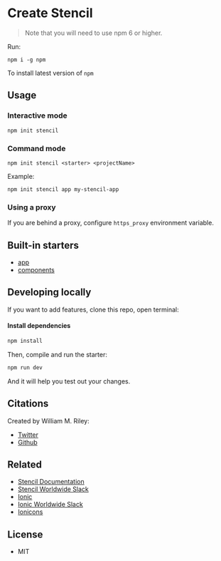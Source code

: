 # Create Stencil

> Note that you will need to use npm 6 or higher.

Run:

```
npm i -g npm
```

To install latest version of `npm`

## Usage


### Interactive mode

```
npm init stencil
```

### Command mode

```
npm init stencil <starter> <projectName>
```

Example:

```
npm init stencil app my-stencil-app
```

### Using a proxy

If you are behind a proxy, configure `https_proxy` environment variable.

## Built-in starters

- [app](https://github.com/ionic-team/stencil-app-starter)
- [components](https://github.com/ionic-team/stencil-component-starter)

## Developing locally

If you want to add features, clone this repo, open terminal:

#### Install dependencies

```bash
npm install
```

Then, compile and run the starter:

```bash
npm run dev
```

And it will help you test out your changes.


## Citations

Created by William M. Riley:
* [Twitter](https://twitter.com/splitinfinities)
* [Github](https://github.com/splitinfinities)


## Related

* [Stencil Documentation](https://stenciljs.com/)
* [Stencil Worldwide Slack](https://stencil-worldwide.slack.com)
* [Ionic](https://ionicframework.com/)
* [Ionic Worldwide Slack](http://ionicworldwide.herokuapp.com/)
* [Ionicons](http://ionicons.com/)


## License
* MIT

